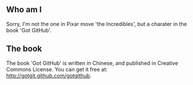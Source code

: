 ## Who am I
Sorry, I'm not the one in Pixar move 'the Incredibles',
but a charater in the book 'Got GitHub'.

## The book

The book 'Got GitHub' is written in Chinese, and published in Creative Commons License.
You can get it free at: http://gotgit.github.com/gotgithub.
